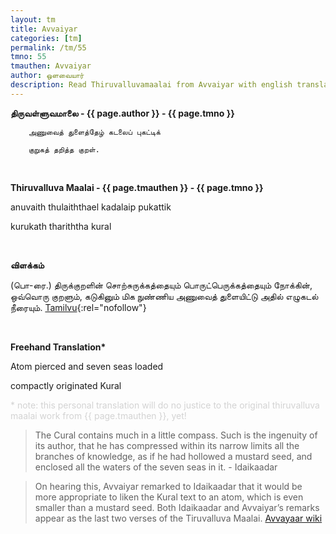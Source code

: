 ```yaml
---
layout: tm
title: Avvaiyar
categories: [tm]
permalink: /tm/55
tmno: 55
tmauthen: Avvaiyar
author: ஒளவையார்
description: Read Thiruvalluvamaalai from Avvaiyar with english translation
---
```


**திருவள்ளுவமாலை - {{ page.author }} - {{ page.tmno }}**

        அணுவைத் துளைத்தேழ் கடலைப் புகட்டிக்

        குறுகத் தறித்த குறள்.

<br>

**Thiruvalluva Maalai - {{ page.tmauthen }} - {{ page.tmno }}**

anuvaith thulaiththael kadalaip pukattik

kurukath thariththa kural

<br>

**விளக்கம்**

(பொ-ரை.) திருக்குறளின் சொற்சுருக்கத்தையும் பொருட்பெருக்கத்தையும் நோக்கின், ஒவ்வொரு குறளும், கடுகினும் மிக நுண்ணிய அணுவைத் துளையிட்டு அதில் எழுகடல் நீரையும்.
[Tamilvu](http://www.tamilvu.org/library/l2100/html/l2100vur.htm){:rel="nofollow"}

<br>

**Freehand Translation\***

Atom pierced and seven seas loaded

compactly originated Kural

<p style="color: lightgrey;">* note: this personal translation will do no justice to the original thiruvalluva maalai work from {{ page.tmauthen }}, yet!</p>

> The Cural contains much in a little compass. Such is the ingenuity of its author, that he has compressed within its narrow limits all the branches of knowledge, as if he had hollowed a mustard seed, and enclosed all the waters of the seven seas in it. - Idaikaadar

> On hearing this, Avvaiyar remarked to Idaikaadar that it would be more appropriate to liken the Kural text to an atom, which is even smaller than a mustard seed. Both Idaikaadar and Avvaiyar’s remarks appear as the last two verses of the Tiruvalluva Maalai. 
<a href="https://en.wikipedia.org/wiki/Avvaiyar" target="_blank" rel="nofollow">Avvayaar wiki</a>

